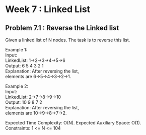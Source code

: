 # Week 7 : Linked List

## Problem 7.1 : Reverse the Linked list

Given a linked list of N nodes. The task is to reverse this list.

Example 1:\
Input:\
LinkedList: 1->2->3->4->5->6\
Output: 6 5 4 3 2 1\
Explanation: After reversing the list,\
elements are 6->5->4->3->2->1.

Example 2:\
Input:\
LinkedList: 2->7->8->9->10\
Output: 10 9 8 7 2\
Explanation: After reversing the list,\
elements are 10->9->8->7->2.

Expected Time Complexity: O(N). Expected Auxiliary Space: O(1).\
Constraints: 1 <= N <= 104